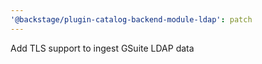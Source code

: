 ```yaml
---
'@backstage/plugin-catalog-backend-module-ldap': patch
---
```


Add TLS support to ingest GSuite LDAP data
